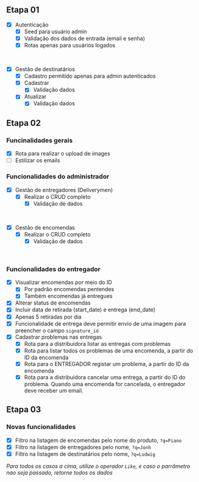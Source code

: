## Etapa 01

- [x] Autenticação
	- [x]	Seed para usuário admin
	- [x]	Validação dos dados de entrada (email e senha)
	- [x]	Rotas apenas para usuários logados

</br>

- [x] Gestão de destinatários
	- [x] Cadastro permitido apenas para admin autenticados
	- [x] Cadastrar
		- [x] Validação dados
	- [x] Atualizar
		- [x] Validação dados

## Etapa 02

### Funcinalidades gerais

- [x] Rota para realizar o upload de images
- [ ] Estilizar os emails

### Funcionalidades do administrador

- [x] Gestão de entregadores (Deliverymen)
	- [x] Realizar o CRUD completo
		- [x] Validação de dados
</br>

- [x] Gestão de encomendas
	- [x] Realizar o CRUD completo
		- [x] Validação de dados
</br>

### Funcionalidades do entregador

- [x] Visualizar encomendas por meio do ID
	- [x] Por padrão encomendas pentendes
	- [x] Também encomendas já entregues
- [x] Alterar status de encomendas
 - [x] Incluir data de retirada (start_date) e entrega (end_date)
 - [x] Apenas 5 retiradas por dia
 - [x] Funcionalidade de entrega deve permitir envio de uma imagem para preencher o campo `signature_id`
- [x] Cadastrar problemas nas entregas
	- [x] Rota para a distribuidora listar as entregas com problemas
	- [x] Rota para listar todos os problemas de uma encomenda, a partir do ID da encomenda
	- [x] Rota para o ENTREGADOR registar um problema, a partir do ID da encomenda
	- [x] Rota para a distribuidora cancelar uma entrega, a partir do ID do problema. Quando uma encomenda for cancelada, o entregador deve receber um email.

## Etapa 03

### Novas funcionalidades

- [x] Filtro na listagem de encomendas pelo nome do produto, `?q=Piano`
- [x] Filtro na listagem de entregadores pelo nome, `?q=Jonh`
- [x] Filtro na listagem de destinatários pelo nome, `?q=Ludwig`

_Para todos os casos a cima, utilize o operador `Like`, e caso o parrâmetro nao seja passado, retorne todos os dados_

